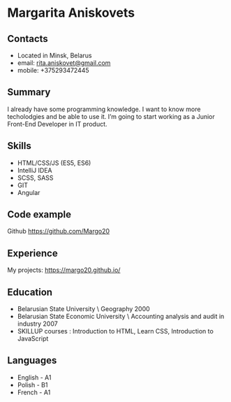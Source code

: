 # Margarita Aniskovets

## Contacts
* Located in Minsk, Belarus
* email: rita.aniskovet@gmail.com
* mobile: +375293472445

## Summary
I already have some programming knowledge. I want to know more techolodgies and be able to use it.
I’m going to start working as a Junior Front-End Developer in IT product.

## Skills
* HTML/CSS/JS (ES5, ES6)
* IntelliJ IDEA
* SCSS, SASS
* GIT
* Angular

## Code example
Github https://github.com/Margo20

## Experience
My projects: https://margo20.github.io/

## Education
* Belarusian State University \ Geography 2000
* Belarusian State Economic University \ Accounting analysis and audit in industry 2007
* SKILLUP courses : Introduction to HTML, Learn CSS, Introduction to JavaScript

## Languages
* English - A1
* Polish - B1
* French - A1
